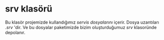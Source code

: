 # srv klasörü

Bu klasör projemizde kullandığımız *servis dosyalarını* içerir. Dosya uzantıları *.srv* 'dir. Ve bu dosyalar paketimizde bizim oluşturduğumuz *srv* klasoründe depolanır.
